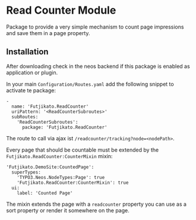 # Read Counter Module

Package to provide a very simple mechanism to count page impressions and save them in a page property.

## Installation

After downloading check in the neos backend if this package is enabled as application or plugin.

In your main `Configuration/Routes.yaml` add the following snippet to activate te package:

```
-
  name: 'Futjikato.ReadCounter'
  uriPattern: '<ReadCounterSubroutes>'
  subRoutes:
    'ReadCounterSubroutes':
      package: 'Futjikato.ReadCounter'
```

The route to call via ajax ist `/readcounter/tracking?node=<nodePath>`.

Every page that should be countable must be extended by the `Futjikato.ReadCounter:CounterMixin` mixin:

```
'Futjikato.DemoSite:CountedPage':
  superTypes:
    'TYPO3.Neos.NodeTypes:Page': true
    'Futjikato.ReadCounter:CounterMixin': true
  ui:
    label: 'Counted Page'
```

The mixin extends the page with a `readcounter` property you can use as a sort property or render it somewhere
on the page.